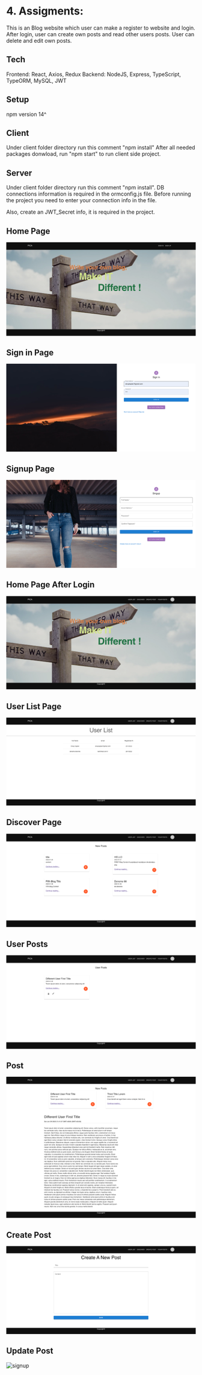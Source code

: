 # 4. Assigments: 
This is an Blog website which user can make a register to website and login.
After login, user can create own posts and read other users posts.
User can delete and edit own posts.

## Tech
Frontend: React, Axios, Redux
Backend: NodeJS, Express, TypeScript, TypeORM, MySQL, JWT


## Setup
npm version 14^
## Client
Under client folder directory run this comment "npm install"
After all needed packages donwload, run "npm start" to run client side project.

## Server
Under client folder directory run this comment "npm install".
DB connections information is required in the ormconfig.js file. Before running the project you need to enter your connection info in the file. 

Also, create an JWT_Secret info, it is required in the project. 


## Home Page
![home page](./client/public/readmeImg/homepage.png)

## Sign in Page
![sign in](./client/public/readmeImg/sign-in-page.png)
## Signup Page
![signup](./client/public/readmeImg/signup.png)

## Home Page After Login
![signup](./client/public/readmeImg/homepage-after-login.png)

## User List Page
![signup](./client/public/readmeImg/user-list-page.png)

## Discover Page
![signup](./client/public/readmeImg/discover-page.png)

## User Posts
![signup](./client/public/readmeImg/userPosts.png)

## Post
![signup](./client/public/readmeImg/post.png)

## Create Post
![signup](./client/public/readmeImg/createPost.png)

## Update Post
![signup](./client/public/readmeImg/update-own-page.png)